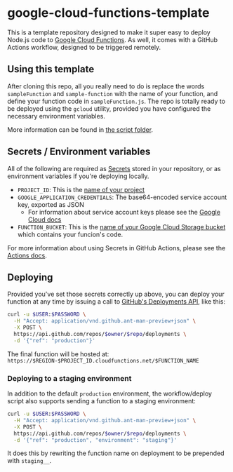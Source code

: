 # google-cloud-functions-template

This is a template repository designed to make it super easy to deploy Node.js code to [Google Cloud Functions](https://cloud.google.com/functions/). As well, it comes with a GitHub Actions workflow, designed to be triggered remotely.

## Using this template

After cloning this repo, all you really need to do is replace the words `sampleFunction` and `sample-function` with the name of your function, and define your function code in `sampleFunction.js`. The repo is totally ready to be deployed using the `gcloud` utility, provided you have configured the necessary environment variables.

More information can be found in [the script folder](script/README.md).

## Secrets / Environment variables

All of the following are required as [Secrets](https://developer.github.com/actions/creating-workflows/storing-secrets/) stored in your repository, or as environment variables if you're deploying locally.

* `PROJECT_ID`: This is the [name of your project](https://cloud.google.com/storage/docs/projects)
* `GOOGLE_APPLICATION_CREDENTIALS`: The base64-encoded service account key, exported as JSON
   * For information about service account keys please see the [Google Cloud docs](https://cloud.google.com/sdk/docs/authorizing)
* `FUNCTION_BUCKET`: This is the [name of your Google Cloud Storage bucket](https://cloud.google.com/functions/docs/deploying/) which contains your funcion's code.

For more information about using Secrets in GitHub Actions, please see the [Actions docs](https://developer.github.com/actions/creating-workflows/storing-secrets/).

## Deploying

Provided you've set those secrets correctly up above, you can deploy your function at any time by issuing a call to [GitHub's Deployments API](https://developer.github.com/v3/repos/deployments/#create-a-deployment), like this:

```bash
curl -u $USER:$PASSWORD \
  -H "Accept: application/vnd.github.ant-man-preview+json" \
  -X POST \
  https://api.github.com/repos/$owner/$repo/deployments \
  -d '{"ref": "production"}'
```

The final function will be hosted at: `https://$REGION-$PROJECT_ID.cloudfunctions.net/$FUNCTION_NAME`

### Deploying to a staging environment

In addition to the default `production` environment, the workflow/deploy script also supports sending a function to a staging environment:

```bash
curl -u $USER:$PASSWORD \
  -H "Accept: application/vnd.github.ant-man-preview+json" \
  -X POST \
  https://api.github.com/repos/$owner/$repo/deployments \
  -d '{"ref": "production", "environment": "staging"}'
```

It does this by rewriting the function name on deployment to be prepended with `staging__`.
